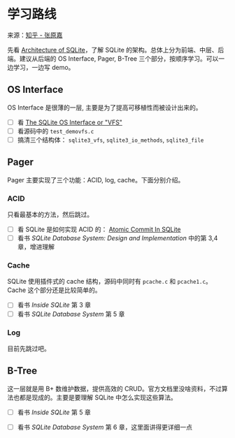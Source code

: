 # 学习路线

来源：[知乎 - 张原嘉](https://www.zhihu.com/question/22819578/answer/62544197)

先看 [Architecture of SQLite](https://link.zhihu.com/?target=http%3A//www.sqlite.org/arch.html)，了解 SQLite 的架构。总体上分为前端、中层、后端。建议从后端的 OS Interface, Pager, B-Tree 三个部分，按顺序学习。可以一边学习，一边写 demo。

## OS Interface

OS Interface 是很薄的一层, 主要是为了提高可移植性而被设计出来的。

- [ ] 看 [The SQLite OS Interface or "VFS"](https://www.sqlite.org/vfs.html)
- [ ] 看源码中的 `test_demovfs.c`
- [ ] 搞清三个结构体： `sqlite3_vfs`, `sqlite3_io_methods`, `sqlite3_file`

## Pager

Pager 主要实现了三个功能：ACID, log, cache。下面分别介绍。

### ACID

只看最基本的方法，然后跳过。

+ [ ] 看 SQLite 是如何实现 ACID 的： [Atomic Commit In SQLite](https://link.zhihu.com/?target=http%3A//www.sqlite.org/atomiccommit.html)
+ [ ] 看书 _SQLite Database System: Design and Implementation_ 中的第 3,4 章，增进理解

### Cache

SQLite 使用插件式的 cache 结构，源码中同时有 `pcache.c` 和 `pcache1.c`。Cache 这个部分还是比较简单的。

+ [ ] 看书 _Inside SQLite_ 第 3 章
+ [ ] 看书 _SQLite Database System_ 第 5 章

### Log

目前先跳过吧。

## B-Tree

这一层就是用 B+ 数维护数据，提供高效的 CRUD。官方文档里没啥资料，不过算法也都是现成的。主要是要理解 SQLite 中怎么实现这些算法。

+ [ ] 看书 _Inside SQLite_ 第 5 章
+ [ ] 看书 _SQLite Database System_ 第 6 章，这里面讲得更详细一点

